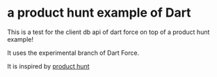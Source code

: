 a product hunt example of Dart
================

This is a test for the client db api of dart force on top of a product hunt example!

It uses the experimental branch of Dart Force.

It is inspired by [product hunt](http://www.producthunt.com/)
